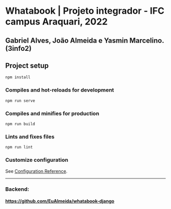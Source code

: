 # Whatabook | Projeto integrador - IFC campus Araquari, 2022 
## Gabriel Alves, João Almeida e Yasmin Marcelino. (3info2)

## Project setup
```
npm install
```

### Compiles and hot-reloads for development
```
npm run serve
```

### Compiles and minifies for production
```
npm run build
```

### Lints and fixes files
```
npm run lint
```

### Customize configuration
See [Configuration Reference](https://cli.vuejs.org/config/).

-----

### Backend: 
#### https://github.com/EuAlmeida/whatabook-django

